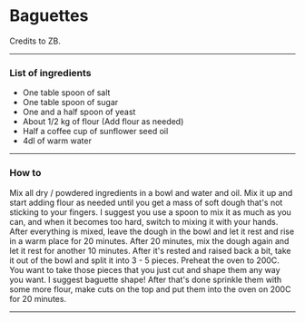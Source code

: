 # Baguettes

Credits to ZB. 

--- 
### List of ingredients
+ One table spoon of salt
+ One table spoon of sugar
+ One and a half spoon of yeast
+ About 1/2 kg of flour (Add flour as needed)
+ Half a coffee cup of sunflower seed oil 
+ 4dl of warm water
---

### How to

Mix all dry / powdered ingredients in a bowl and water and oil. Mix it up and start adding flour as needed until you get a mass of soft dough that's not sticking to your fingers.
I suggest you use a spoon to mix it as much as you can, and when it becomes too hard, switch to mixing it with your hands. After everything is mixed, leave the dough in the bowl and let it rest and rise in a warm place for 20 minutes.
After 20 minutes, mix the dough again and let it rest for another 10 minutes.
After it's rested and raised back a bit, take it out of the bowl and split it into 3 - 5 pieces. Preheat the oven to 200C. You want to take those pieces that you just cut and shape them any way you want. I suggest baguette shape! After that's done sprinkle them with some more flour, make cuts on the top and put them into the oven on 200C for 20 minutes.

---
